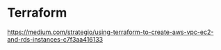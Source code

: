 # Terraform

https://medium.com/strategio/using-terraform-to-create-aws-vpc-ec2-and-rds-instances-c7f3aa416133